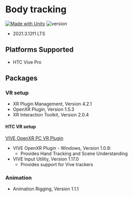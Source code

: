 # Body tracking

[![Made with Unity](https://img.shields.io/badge/Made%20with-Unity-57b9d3.svg?style=flat&logo=unity)](https://unity3d.com)
![version](https://img.shields.io/badge/version-2021.3.12f1-blue)

- 2021.3.12f1 LTS

## Platforms Supported
- HTC Vive Pro

## Packages

### VR setup
- XR Plugin Management, Version 4.2.1
- OpenXR Plugin, Version 1.5.3
- XR Interaction Toolkit, Version 2.0.4

#### HTC VR setup

[VIVE OpenXR PC VR Plugin](https://developer.vive.com/resources/openxr/openxr-pcvr/tutorials/unity/installing-vive-openxr-pc-vr-plugin/) 
- VIVE OpenXR Plugin - Windows, Version 1.0.8:
  - Provides Hand Tracking and Scene Understanding
- VIVE Input Utility, Version 1.17.0
  - Provides support for Vive trackers

### Animation
- Animation Rigging, Version 1.1.1
